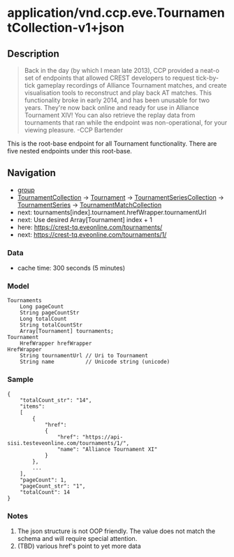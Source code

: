 # application/vnd.ccp.eve.TournamentCollection-v1+json

## Description

>Back in the day (by which I mean late 2013), CCP provided a neat-o set of endpoints that allowed CREST developers to request tick-by-tick gameplay recordings of Alliance Tournament matches, and create visualisation tools to reconstruct and play back AT matches. This functionality broke in early 2014, and has been unusable for two years. They're now back online and ready for use in Alliance Tournament XIV! You can also retrieve the replay data from tournaments that ran while the endpoint was non-operational, for your viewing pleasure.
-CCP Bartender  

This is the root-base endpoint for all Tournament functionality.  There are five nested endpoints under this root-base.

## Navigation

* [group](trounamentGroup.md)
* [TournamentCollection](tournamentCollection.md) → [Tournament](tournament.md)  → [TournamentSeriesCollection](tournamentSeriesCollection.md) → [TournamentSeries](tournamentSeries.md) → [TournamentMatchCollection](tournamentMatchCollection.md)  
* next: tournaments[index].tournament.hrefWrapper.tournamentUrl
* next: Use desired Array[Tournament] index + 1
* here: https://crest-tq.eveonline.com/tournaments/
* next: https://crest-tq.eveonline.com/tournaments/1/

### Data

* cache time: 300 seconds (5 minutes)

### Model

    Tournaments
        Long pageCount
        String pageCountStr
        Long totalCount
        String totalCountStr
        Array[Tournament] tournaments; 
    Tournament
        HrefWrapper hrefWrapper
    HrefWrapper 
        String tournamentUrl // Uri to Tournament
        String name          // Unicode string (unicode)
        
### Sample

    {
    	"totalCount_str": "14", 
	    "items": 
	    [
		    {
			    "href": 
    			{
	    			"href": "https://api-sisi.testeveonline.com/tournaments/1/", 
		    		"name": "Alliance Tournament XI"
			    }
    		}, 
	    	...
    	], 
    	"pageCount": 1, 
	    "pageCount_str": "1", 
    	"totalCount": 14
    }
        		
### Notes
1. The json structure is not OOP friendly.  The value does not match the schema and will require special attention.
2. (TBD) various href's point to yet more data
  

